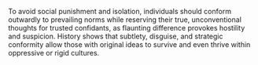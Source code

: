 To avoid social punishment and isolation, individuals should conform outwardly to prevailing norms while reserving their true, unconventional thoughts for trusted confidants, as flaunting difference provokes hostility and suspicion. History shows that subtlety, disguise, and strategic conformity allow those with original ideas to survive and even thrive within oppressive or rigid cultures.
